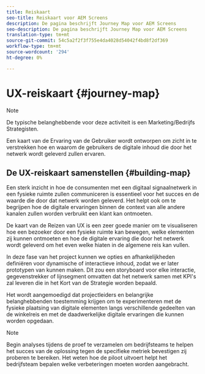 ```yaml
---
title: Reiskaart
seo-title: Reiskaart voor AEM Screens
description: De pagina beschrijft Journey Map voor AEM Screens
seo-description: De pagina beschrijft Journey Map voor AEM Screens
translation-type: tm+mt
source-git-commit: 54c5a2f2f3f755e4da4028d54042f4bd8f2df369
workflow-type: tm+mt
source-wordcount: '294'
ht-degree: 0%

---
```



# UX-reiskaart {#journey-map}

>[!NOTE]
>
>De typische belanghebbende voor deze activiteit is een Marketing/Bedrijfs Strategisten.

Een kaart van de Ervaring van de Gebruiker wordt ontworpen om zicht in te verstrekken hoe en waarom de gebruikers de digitale inhoud die door het netwerk wordt geleverd zullen ervaren.

## De UX-reiskaart samenstellen {#building-map}

Een sterk inzicht in hoe de consumenten met een digitaal signaalnetwerk in een fysieke ruimte zullen communiceren is essentieel voor het succes en de waarde die door dat netwerk worden geleverd. Het helpt ook om te begrijpen hoe de digitale ervaringen binnen de context van alle andere kanalen zullen worden verbruikt een klant kan ontmoeten.

De kaart van de Reizen van UX is een zeer goede manier om te visualiseren hoe een bezoeker door een fysieke ruimte kan bewegen, welke elementen zij kunnen ontmoeten en hoe de digitale ervaring die door het netwerk wordt geleverd om het even welke hiaten in de algemene reis kan vullen.

In deze fase van het project kunnen we opties en afhankelijkheden definiëren voor dynamische of interactieve inhoud, zodat we er later prototypen van kunnen maken. Dit zou een storyboard voor elke interactie, gegevenstrekker of lijnsegment omvatten dat het netwerk samen met KPI&#39;s zal leveren die in het Kort van de Strategie worden bepaald.

Het wordt aangemoedigd dat projectleiders en belangrijke belanghebbenden toestemming krijgen om te experimenteren met de fysieke plaatsing van digitale elementen langs verschillende gedeelten van de winkelreis en met de daadwerkelijke digitale ervaringen die kunnen worden opgedaan.

>[!NOTE]
> Begin analyses tijdens de proef te verzamelen om bedrijfsteams te helpen het succes van de oplossing tegen de specifieke metriek bevestigen zij proberen te bereiken. Het weten hoe de piloot uitvoert helpt het bedrijfsteam bepalen welke verbeteringen moeten worden aangebracht.
